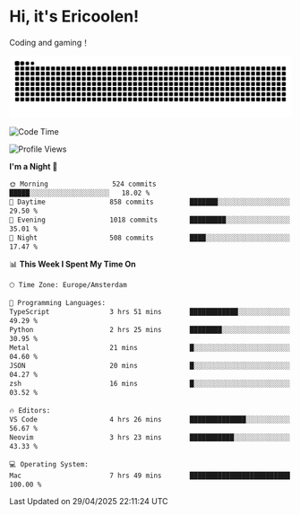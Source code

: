 # Hi, it's Ericoolen!
Coding and gaming！

<picture>
  <source media="(prefers-color-scheme: dark)" srcset="https://raw.githubusercontent.com/Eric-Song-Nop/Eric-Song-Nop/output/github-contribution-grid-snake-dark.svg">
  <source media="(prefers-color-scheme: light)" srcset="https://raw.githubusercontent.com/Eric-Song-Nop/Eric-Song-Nop/output/github-contribution-grid-snake.svg">
  <img alt="github contribution grid snake animation" src="https://raw.githubusercontent.com/Eric-Song-Nop/Eric-Song-Nop/output/github-contribution-grid-snake.svg">
</picture>

<!--START_SECTION:waka-->
![Code Time](http://img.shields.io/badge/Code%20Time-1%2C817%20hrs%2051%20mins-blue)

![Profile Views](http://img.shields.io/badge/Profile%20Views-2-blue)

**I'm a Night 🦉** 

```text
🌞 Morning                524 commits         █████░░░░░░░░░░░░░░░░░░░░   18.02 % 
🌆 Daytime                858 commits         ███████░░░░░░░░░░░░░░░░░░   29.50 % 
🌃 Evening                1018 commits        █████████░░░░░░░░░░░░░░░░   35.01 % 
🌙 Night                  508 commits         ████░░░░░░░░░░░░░░░░░░░░░   17.47 % 
```


📊 **This Week I Spent My Time On** 

```text
🕑︎ Time Zone: Europe/Amsterdam

💬 Programming Languages: 
TypeScript               3 hrs 51 mins       ████████████░░░░░░░░░░░░░   49.29 % 
Python                   2 hrs 25 mins       ████████░░░░░░░░░░░░░░░░░   30.95 % 
Metal                    21 mins             █░░░░░░░░░░░░░░░░░░░░░░░░   04.60 % 
JSON                     20 mins             █░░░░░░░░░░░░░░░░░░░░░░░░   04.27 % 
zsh                      16 mins             █░░░░░░░░░░░░░░░░░░░░░░░░   03.52 % 

🔥 Editors: 
VS Code                  4 hrs 26 mins       ██████████████░░░░░░░░░░░   56.67 % 
Neovim                   3 hrs 23 mins       ███████████░░░░░░░░░░░░░░   43.33 % 

💻 Operating System: 
Mac                      7 hrs 49 mins       █████████████████████████   100.00 % 
```


 Last Updated on 29/04/2025 22:11:24 UTC
<!--END_SECTION:waka-->
